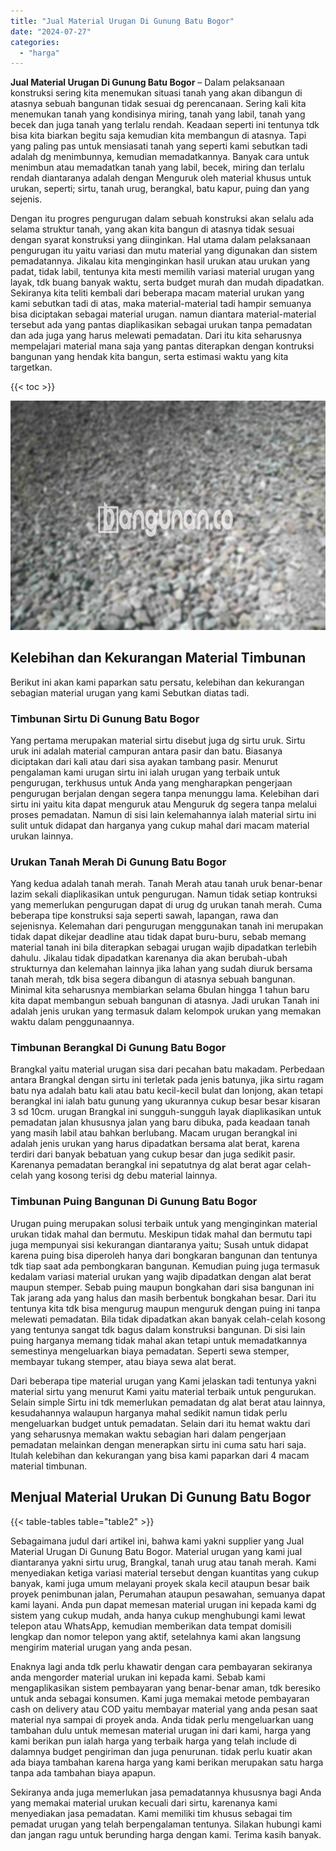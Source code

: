 ```yaml
---
title: "Jual Material Urugan Di Gunung Batu Bogor"
date: "2024-07-27"
categories: 
  - "harga"
---
```


**Jual Material Urugan Di Gunung Batu Bogor** – Dalam pelaksanaan konstruksi sering kita menemukan situasi tanah yang akan dibangun di atasnya sebuah bangunan tidak sesuai dg perencanaan. Sering kali kita menemukan tanah yang kondisinya miring, tanah yang labil, tanah yang becek dan juga tanah yang terlalu rendah. Keadaan seperti ini tentunya tdk bisa kita biarkan begitu saja kemudian kita membangun di atasnya. Tapi yang paling pas untuk mensiasati tanah yang seperti kami sebutkan tadi adalah dg menimbunnya, kemudian memadatkannya. Banyak cara untuk menimbun atau memadatkan tanah yang labil, becek, miring dan terlalu rendah diantaranya adalah dengan Menguruk oleh material khusus untuk urukan, seperti; sirtu, tanah urug, berangkal, batu kapur, puing dan yang sejenis.

Dengan itu progres pengurugan dalam sebuah konstruksi akan selalu ada selama struktur tanah, yang akan kita bangun di atasnya tidak sesuai dengan syarat konstruksi yang diinginkan. Hal utama dalam pelaksanaan pengurugan itu yaitu variasi dan mutu material yang digunakan dan sistem pemadatannya. Jikalau kita menginginkan hasil urukan atau urukan yang padat, tidak labil, tentunya kita mesti memilih variasi material urugan yang layak, tdk buang banyak waktu, serta budget murah dan mudah dipadatkan. Sekiranya kita teliti kembali dari beberapa macam material urukan yang kami sebutkan tadi di atas, maka material-material tadi hampir semuanya bisa diciptakan sebagai material urugan. namun diantara material-material tersebut ada yang pantas diaplikasikan sebagai urukan tanpa pemadatan dan ada juga yang harus melewati pemadatan. Dari itu kita seharusnya mempelajari material mana saja yang pantas diterapkan dengan kontruksi bangunan yang hendak kita bangun, serta estimasi waktu yang kita targetkan.

{{< toc >}}

![Jual Material Urugan Di Gunung Batu Bogor](/images/jual-urugan-10.png)

## Kelebihan dan Kekurangan Material Timbunan

Berikut ini akan kami paparkan satu persatu, kelebihan dan kekurangan sebagian material urugan yang kami Sebutkan diatas tadi.

### Timbunan Sirtu Di Gunung Batu Bogor

Yang pertama merupakan material sirtu disebut juga dg sirtu uruk. Sirtu uruk ini adalah material campuran antara pasir dan batu. Biasanya diciptakan dari kali atau dari sisa ayakan tambang pasir. Menurut pengalaman kami urugan sirtu ini ialah urugan yang terbaik untuk pengurugan, terkhusus untuk Anda yang mengharapkan pengerjaan pengurugan berjalan dengan segera tanpa menunggu lama. Kelebihan dari sirtu ini yaitu kita dapat menguruk atau Menguruk dg segera tanpa melalui proses pemadatan. Namun di sisi lain kelemahannya ialah material sirtu ini sulit untuk didapat dan harganya yang cukup mahal dari macam material urukan lainnya.

### Urukan Tanah Merah Di Gunung Batu Bogor

Yang kedua adalah tanah merah. Tanah Merah atau tanah uruk benar-benar lazim sekali diaplikasikan untuk pengurugan. Namun tidak setiap kontruksi yang memerlukan pengurugan dapat di urug dg urukan tanah merah. Cuma beberapa tipe konstruksi saja seperti sawah, lapangan, rawa dan sejenisnya. Kelemahan dari pengurugan menggunakan tanah ini merupakan tidak dapat dikejar deadline atau tidak dapat buru-buru, sebab memang material tanah ini bila diterapkan sebagai urugan wajib dipadatkan terlebih dahulu. Jikalau tidak dipadatkan karenanya dia akan berubah-ubah strukturnya dan kelemahan lainnya jika lahan yang sudah diuruk bersama tanah merah, tdk bisa segera dibangun di atasnya sebuah bangunan. Minimal kita seharusnya membiarkan selama 6bulan hingga 1 tahun baru kita dapat membangun sebuah bangunan di atasnya. Jadi urukan Tanah ini adalah jenis urukan yang termasuk dalam kelompok urukan yang memakan waktu dalam penggunaannya.

### Timbunan Berangkal Di Gunung Batu Bogor

Brangkal yaitu material urugan sisa dari pecahan batu makadam. Perbedaan antara Brangkal dengan sirtu ini terletak pada jenis batunya, jika sirtu ragam batu nya adalah batu kali atau batu kecil-kecil bulat dan lonjong, akan tetapi berangkal ini ialah batu gunung yang ukurannya cukup besar besar kisaran 3 sd 10cm. urugan Brangkal ini sungguh-sungguh layak diaplikasikan untuk pemadatan jalan khususnya jalan yang baru dibuka, pada keadaan tanah yang masih labil atau bahkan berlubang. Macam urugan berangkal ini adalah jenis urukan yang harus dipadatkan bersama alat berat, karena terdiri dari banyak bebatuan yang cukup besar dan juga sedikit pasir. Karenanya pemadatan berangkal ini sepatutnya dg alat berat agar celah-celah yang kosong terisi dg debu material lainnya.

### Timbunan Puing Bangunan Di Gunung Batu Bogor

Urugan puing merupakan solusi terbaik untuk yang menginginkan material urukan tidak mahal dan bermutu. Meskipun tidak mahal dan bermutu tapi juga mempunyai sisi kekurangan diantaranya yaitu; Susah untuk didapat karena puing bisa diperoleh hanya dari bongkaran bangunan dan tentunya tdk tiap saat ada pembongkaran bangunan. Kemudian puing juga termasuk kedalam variasi material urukan yang wajib dipadatkan dengan alat berat maupun stemper. Sebab puing maupun bongkahan dari sisa bangunan ini Tak jarang ada yang halus dan masih berbentuk bongkahan besar. Dari itu tentunya kita tdk bisa mengurug maupun menguruk dengan puing ini tanpa melewati pemadatan. Bila tidak dipadatkan akan banyak celah-celah kosong yang tentunya sangat tdk bagus dalam konstruksi bangunan. Di sisi lain puing harganya memang tidak mahal akan tetapi untuk memadatkannya semestinya mengeluarkan biaya pemadatan. Seperti sewa stemper, membayar tukang stemper, atau biaya sewa alat berat.

Dari beberapa tipe material urugan yang Kami jelaskan tadi tentunya yakni material sirtu yang menurut Kami yaitu material terbaik untuk pengurukan. Selain simple Sirtu ini tdk memerlukan pemadatan dg alat berat atau lainnya, kesudahannya walaupun harganya mahal sedikit namun tidak perlu mengeluarkan budget untuk pemadatan. Selain dari itu hemat waktu dari yang seharusnya memakan waktu sebagian hari dalam pengerjaan pemadatan melainkan dengan menerapkan sirtu ini cuma satu hari saja. Itulah kelebihan dan kekurangan yang bisa kami paparkan dari 4 macam material timbunan.

## Menjual Material Urukan Di Gunung Batu Bogor

{{< table-tables table="table2" >}}

Sebagaimana judul dari artikel ini, bahwa kami yakni supplier yang Jual Material Urugan Di Gunung Batu Bogor. Material urugan yang kami jual diantaranya yakni sirtu urug, Brangkal, tanah urug atau tanah merah. Kami menyediakan ketiga variasi material tersebut dengan kuantitas yang cukup banyak, kami juga umum melayani proyek skala kecil ataupun besar baik proyek penimbunan jalan, Perumahan ataupun pesawahan, semuanya dapat kami layani. Anda pun dapat memesan material urugan ini kepada kami dg sistem yang cukup mudah, anda hanya cukup menghubungi kami lewat telepon atau WhatsApp, kemudian memberikan data tempat domisili lengkap dan nomor telepon yang aktif, setelahnya kami akan langsung mengirim material urugan yang anda pesan.

Enaknya lagi anda tdk perlu khawatir dengan cara pembayaran sekiranya anda mengorder material urukan ini kepada kami. Sebab kami mengaplikasikan sistem pembayaran yang benar-benar aman, tdk beresiko untuk anda sebagai konsumen. Kami juga memakai metode pembayaran cash on delivery atau COD yaitu membayar material yang anda pesan saat material nya sampai di proyek anda. Anda tidak perlu mengeluarkan uang tambahan dulu untuk memesan material urugan ini dari kami, harga yang kami berikan pun ialah harga yang terbaik harga yang telah include di dalamnya budget pengiriman dan juga penurunan. tidak perlu kuatir akan ada biaya tambahan karena harga yang kami berikan merupakan satu harga tanpa ada tambahan biaya apapun.

Sekiranya anda juga memerlukan jasa pemadatannya khususnya bagi Anda yang memakai material urukan kecuali dari sirtu, karenanya kami menyediakan jasa pemadatan. Kami memiliki tim khusus sebagai tim pemadat urugan yang telah berpengalaman tentunya. Silakan hubungi kami dan jangan ragu untuk berunding harga dengan kami. Terima kasih banyak.
